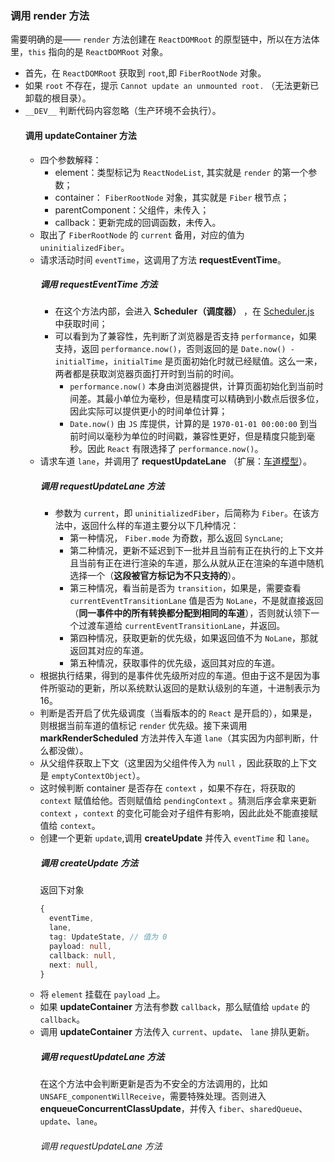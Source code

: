 ### 调用 render 方法
需要明确的是—— `render` 方法创建在 `ReactDOMRoot` 的原型链中，所以在方法体里，`this` 指向的是 `ReactDOMRoot` 对象。
- 首先，在 `ReactDOMRoot` 获取到 `root`,即 `FiberRootNode` 对象。
- 如果 `root` 不存在，提示 `Cannot update an unmounted root.` （无法更新已卸载的根目录）。
- `__DEV__` 判断代码内容忽略（生产环境不会执行）。
  #### 调用 updateContainer 方法
  - 四个参数解释：
    - element：类型标记为 `ReactNodeList`, 其实就是 `render` 的第一个参数；
    - container： `FiberRootNode` 对象，其实就是 `Fiber` 根节点；
    - parentComponent：父组件，未传入；
    - callback：更新完成的回调函数，未传入。
  - 取出了 `FiberRootNode` 的 `current` 备用，对应的值为 `uninitializedFiber`。
  - 请求活动时间 `eventTime`，这调用了方法 **requestEventTime**。
    ##### 调用 requestEventTime 方法
    - 在这个方法内部，会进入 **Scheduler（调度器）** ，在 [Scheduler.js](https://github.com/MrArky/ReactSourceCode/blob/main/packages/react-18.2.0/packages/scheduler/src/forks/Scheduler.js#L44-L55) 中获取时间；
    - 可以看到为了兼容性，先判断了浏览器是否支持 `performance`，如果支持，返回 `performance.now()`，否则返回的是 `Date.now() - initialTime`，`initialTime` 是页面初始化时就已经赋值。这么一来，两者都是获取浏览器页面打开时到当前的时间。
      - `performance.now()` 本身由浏览器提供，计算页面初始化到当前时间差。其最小单位为毫秒，但是精度可以精确到小数点后很多位，因此实际可以提供更小的时间单位计算；
      - `Date.now()` 由 `JS` 库提供，计算的是 `1970-01-01 00:00:00` 到当前时间以毫秒为单位的时间戳，兼容性更好，但是精度只能到毫秒。因此 `React` 有限选择了 `performance.now()`。
  - 请求车道 `lane`，并调用了 **requestUpdateLane** （扩展：[车道模型](https://github.com/MrArky/ReactSourceCode/blob/main/%E5%AD%A6%E4%B9%A0%E6%89%8B%E5%86%8C/Scheduler%EF%BC%88%E8%B0%83%E5%BA%A6%E5%99%A8%EF%BC%89/lanes%EF%BC%88%E8%BD%A6%E9%81%93%E6%A8%A1%E5%9E%8B%EF%BC%89.md)）。
    ##### 调用 requestUpdateLane 方法
    - 参数为 `current`，即 `uninitializedFiber`，后简称为 `Fiber`。在该方法中，返回什么样的车道主要分以下几种情况：
      - 第一种情况， `Fiber.mode` 为奇数，那么返回 `SyncLane`;
      - 第二种情况，更新不延迟到下一批并且当前有正在执行的上下文并且当前有正在进行渲染的车道，那么从就从正在渲染的车道中随机选择一个（**这段被官方标记为不只支持的**）。
      - 第三种情况，看当前是否为 `transition`，如果是，需要查看 `currentEventTransitionLane` 值是否为 `NoLane`，不是就直接返回（**同一事件中的所有转换都分配到相同的车道**），否则就认领下一个过渡车道给 `currentEventTransitionLane`，并返回。
      - 第四种情况，获取更新的优先级，如果返回值不为 `NoLane`，那就返回其对应的车道。
      - 第五种情况，获取事件的优先级，返回其对应的车道。
  - 根据执行结果，得到的是事件优先级所对应的车道。但由于这不是因为事件所驱动的更新，所以系统默认返回的是默认级别的车道，十进制表示为 16。
  - 判断是否开启了优先级调度（当看版本的的 `React` 是开启的），如果是，则根据当前车道的值标记 `render` 优先级。接下来调用 **markRenderScheduled** 方法并传入车道 `lane`（其实因为内部判断，什么都没做）。
  - 从父组件获取上下文（这里因为父组件传入为 `null` ，因此获取的上下文是 `emptyContextObject`）。
  - 这时候判断 container 是否存在 `context` ，如果不存在，将获取的 `context` 赋值给他。否则赋值给 `pendingContext` 。猜测后序会拿来更新 `context` ，`context` 
的变化可能会对子组件有影响，因此此处不能直接赋值给 `context`。
  - 创建一个更新 `update`,调用 **createUpdate** 并传入 `eventTime` 和 `lane`。
    ##### 调用 createUpdate 方法
    返回下对象
    ``` TypeScript
    {
      eventTime,
      lane,
      tag: UpdateState, // 值为 0
      payload: null,
      callback: null,
      next: null,
    }
    ```
  - 将 `element` 挂载在 `payload` 上。
  - 如果 **updateContainer** 方法有参数 `callback`，那么赋值给 `update` 的  `callback`。
  - 调用 **updateContainer** 方法传入 `current`、`update`、 `lane` 排队更新。
    ##### 调用 requestUpdateLane 方法
    在这个方法中会判断更新是否为不安全的方法调用的，比如 `UNSAFE_componentWillReceive`，需要特殊处理。否则进入 **enqueueConcurrentClassUpdate**，并传入 `fiber`、`sharedQueue`、`update`、`lane`。
      ###### 调用 requestUpdateLane 方法
    

